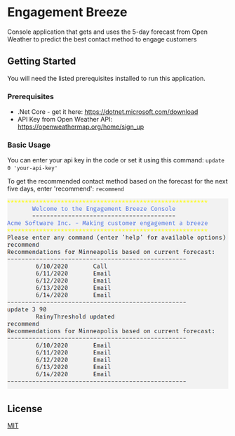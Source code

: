 # Engagement Breeze

Console application that gets and uses the 5-day forecast from Open Weather to predict the best contact method to engage customers

## Getting Started

You will need the listed prerequisites installed to run this application.

### Prerequisites
* .Net Core - get it here: https://dotnet.microsoft.com/download
* API Key from Open Weather API: https://openweathermap.org/home/sign_up

### Basic Usage
You can enter your api key in the code or set it using this command:
`update 0 'your-api-key'`

To get the recommended contact method based on the forecast for the next five days, enter 'recommend':
`recommend`

![Screenshot](https://github.com/keheitz/EngagementBreeze/raw/master/engagment-breeze-screenshot.PNG)

## License
[MIT](https://choosealicense.com/licenses/mit/)
